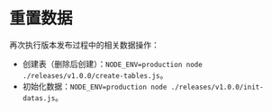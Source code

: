 # 重置数据

再次执行版本发布过程中的相关数据操作：

- 创建表（删除后创建）：`NODE_ENV=production node ./releases/v1.0.0/create-tables.js`。
- 初始化数据：`NODE_ENV=production node ./releases/v1.0.0/init-datas.js`。
